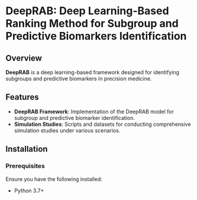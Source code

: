 # DeepRAB: Deep Learning-Based Ranking Method for Subgroup and Predictive Biomarkers Identification

## Overview

**DeepRAB** is a deep learning-based framework designed for identifying subgroups and predictive biomarkers in precision medicine. 
## Features
- **DeepRAB Framework**: Implementation of the DeepRAB model for subgroup and predictive biomarker identification.
- **Simulation Studies**: Scripts and datasets for conducting comprehensive simulation studies under various scenarios.

## Installation

### Prerequisites

Ensure you have the following installed:

- Python 3.7+

